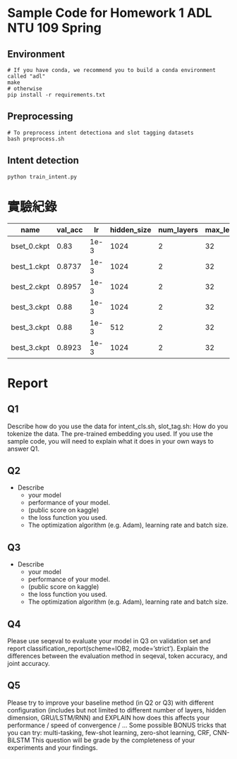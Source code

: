 # Sample Code for Homework 1 ADL NTU 109 Spring

## Environment
```shell
# If you have conda, we recommend you to build a conda environment called "adl"
make
# otherwise
pip install -r requirements.txt
```

## Preprocessing
```shell
# To preprocess intent detectiona and slot tagging datasets
bash preprocess.sh
```

## Intent detection
```shell
python train_intent.py
```

# 實驗紀錄
| name | val_acc | lr | hidden_size | num_layers | max_len | dropout | batch_size | num_epoch | dropout_layer | shuffle | others |
| ---- | ------- | -- | ----------- | ---------- | ------- | ------- | ---------- | --------- | ------------ | -------- | ------ |
| bset_0.ckpt | 0.83 | 1e-3 | 1024    |   2      |   32    |  0.2   |   256    |   200  | false | false |
| best_1.ckpt | 0.8737 | 1e-3 | 1024 | 2 | 32 | 0.2 | 256 | 50 | false | true |
| best_2.ckpt | 0.8957 | 1e-3 | 1024 | 2 | 32 | 0.2 | 256 | 50 | after fc | true |
| best_3.ckpt | 0.88 | 1e-3 | 1024 | 2 | 32 | 0.1 | 256 | 50 | after fc | true |
| best_3.ckpt | 0.88 | 1e-3 | 512 | 2 | 32 | 0.1 | 128 | 50 | after fc | true |
| best_3.ckpt | 0.8923 | 1e-3 | 1024 | 2 | 32 | 0.2 | 64 | 50 | after fc | true |

# Report
## Q1
Describe how do you use the data for intent_cls.sh, slot_tag.sh: 
How do you tokenize the data.
The pre-trained embedding you used.
If you use the sample code, you will need to explain what it does in your own ways to answer Q1.

## Q2
- Describe
    - your model 
    - performance of your model.
    - (public score on kaggle)
    - the loss function you used.
    - The optimization algorithm (e.g. Adam), learning rate and batch size.

## Q3
- Describe 
    - your model 
    - performance of your model.
    - (public score on kaggle)
    - the loss function you used.
    - The optimization algorithm (e.g. Adam), learning rate and batch size.

## Q4
Please use seqeval to evaluate your model in Q3 on validation set and report classification_report(scheme=IOB2, mode=’strict’).
Explain the differences between the evaluation method in seqeval, token accuracy, and joint accuracy.

## Q5
Please try to improve your baseline method (in Q2 or Q3) with different configuration (includes but not limited to different number of layers, hidden dimension, GRU/LSTM/RNN) and EXPLAIN how does this affects your performance / speed of convergence / ...
Some possible BONUS tricks that you can try: multi-tasking, few-shot learning, zero-shot learning, CRF, CNN-BiLSTM
This question will be grade by the completeness of your experiments and your findings.
